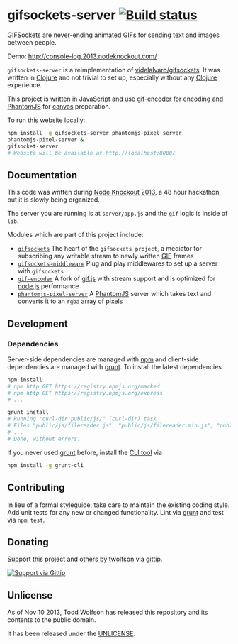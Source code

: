 # gifsockets-server [![Build status](https://travis-ci.org/twolfson/gifsockets-server.png?branch=master)](https://travis-ci.org/twolfson/gifsockets-server)


GIFSockets are never-ending animated [GIFs][GIF] for sending text and images between people.

Demo: http://console-log.2013.nodeknockout.com/

`gifsockets-server` is a reimplementation of [videlalvaro/gifsockets][]. It was written in [Clojure][] and not trivial to set up, especially without any [Clojure][] experience.

This project is written in [JavaScript][] and use [gif-encoder][] for encoding and [PhantomJS][] for [canvas][] preparation.

[videlalvaro/gifsockets]: https://github.com/videlalvaro/gifsockets
[Clojure]: http://en.wikipedia.org/wiki/Clojure
[GIF]: http://en.wikipedia.org/wiki/Graphics_Interchange_Format
[JavaScript]: http://en.wikipedia.org/wiki/ECMAScript
[gif-encoder]: https://github.com/twolfson/gif-encoder
[gif.js]: http://jnordberg.github.io/gif.js/
[PhantomJS]: http://phantomjs.org/
[canvas]: https://developer.mozilla.org/en-US/docs/HTML/Canvas

To run this website locally:

```bash
npm install -g gifsockets-server phantomjs-pixel-server
phantomjs-pixel-server &
gifsocket-server
# Website will be available at http://localhost:8000/
```

## Documentation
This code was written during [Node Knockout 2013][], a 48 hour hackathon, but it is slowly being organized.

[Node Knockout 2013]: http://2013.nodeknockout.com/

The server you are running is at `server/app.js` and the `gif` logic is inside of `lib`.

Modules which are part of this project include:

- [`gifsockets`][] The heart of the `gifsockets project`, a mediator for subscribing any writable stream to newly written [GIF][] frames
- [`gifsockets-middleware`][] Plug and play middlewares to set up a server with `gifsockets`
- [`gif-encoder`][] A fork of [gif.js][] with stream support and is optimized for [node.js][] performance
- [`phantomjs-pixel-server`][] A [PhantomJS][] server which takes text and converts it to an `rgba` array of pixels

[node.js]: http://nodejs.org/
[`gifsockets`]: https://github.com/twolfson/gifsockets
[`gifsockets-middleware`]: https://github.com/twolfson/gifsockets-middleware
[`gif-encoder`]: https://github.com/twolfson/gif-encoder
[`phantomjs-pixel-server`]: https://github.com/twolfson/phantomjs-pixel-server

## Development
### Dependencies
Server-side dependencies are managed with [npm][] and client-side dependencies are managed with [grunt][]. To install the latest dependencies

```bash
npm install
# npm http GET https://registry.npmjs.org/marked
# npm http GET https://registry.npmjs.org/express
# ...

grunt install
# Running "curl-dir:public/js/" (curl-dir) task
# Files "public/js/filereader.js", "public/js/filereader.min.js", "public/js/jquery.js" created.
# ...
# Done, without errors.
```

If you never used [grunt][] before, install the [CLI tool][grunt-cli] via

```bash
npm install -g grunt-cli
```

[npm]: https://npmjs.org/
[grunt]: http://gruntjs.com/
[grunt-cli]: https://github.com/gruntjs/grunt-cli

## Contributing
In lieu of a formal styleguide, take care to maintain the existing coding style. Add unit tests for any new or changed functionality. Lint via [grunt](https://github.com/gruntjs/grunt) and test via `npm test`.

## Donating
Support this project and [others by twolfson][gittip] via [gittip][].

[![Support via Gittip][gittip-badge]][gittip]

[gittip-badge]: https://rawgithub.com/twolfson/gittip-badge/master/dist/gittip.png
[gittip]: https://www.gittip.com/twolfson/

## Unlicense
As of Nov 10 2013, Todd Wolfson has released this repository and its contents to the public domain.

It has been released under the [UNLICENSE][].

[UNLICENSE]: UNLICENSE

